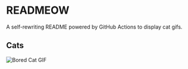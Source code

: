 # READMEOW

A self-rewriting README powered by GitHub Actions to display cat gifs.

## Cats

![Bored Cat GIF](https://media3.giphy.com/media/v1.Y2lkPTlhY2QwMmRhNWh3OXgwdnd0MzM0NmpraHFqbDFwa2hwMWVvZjJ3NDJoZzA2czE1aSZlcD12MV9naWZzX3NlYXJjaCZjdD1n/mlvseq9yvZhba/200.gif)
